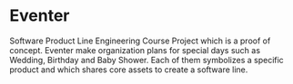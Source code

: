 # Eventer
Software Product Line Engineering Course Project which is a proof of concept. Eventer make organization plans for special days such as Wedding, Birthday and Baby Shower. Each of them symbolizes a specific product and which shares core assets to create a software line. 
